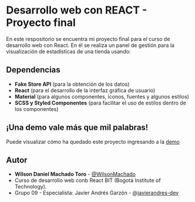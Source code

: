 
# Desarrollo web con REACT - Proyecto final

En este respositorio se encuentra mi proyecto final para el curso de desarrollo web con React. En él se realiza un panel de gestión para la visualización de estadísticas de una tienda usando:




## Dependencias

- **Fake Store API** (para la obtención de los datos)
- **React** (para el desarrollo de la interfaz gráfica de usuario)
- **Material** (para algunos componentes, íconos, fuentes y algunos estilos)
- **SCSS y Styled Componentes** (para facilitar el uso de estilos dentro de los componentes)

## ¡Una demo vale más que mil palabras!

Puede visualizar cómo ha quedado este proyecto ingresando a la [demo](https://wilsonmachado.github.io/bit03final)

## Autor

- **Wilson Daniel Machado Toro** - [@WilsonMachado](https://github.com/WilsonMachado) 
- Curso de desarrollo web conb React BIT (Bogotá Institute of Technology).
- Grupo 09 - Especialista: Javier Andrés Garzón - [@javierandres-dev](https://github.com/javierandres-dev)


